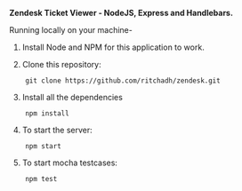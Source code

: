**Zendesk Ticket Viewer - NodeJS, Express and Handlebars.**

Running locally on your machine-

1. Install Node and NPM for this application to work.

2. Clone this repository:
```
    git clone https://github.com/ritchadh/zendesk.git
```

3. Install all the dependencies
```
    npm install
```

4. To start the server:
```
    npm start
```

5. To start mocha testcases:
```
    npm test
```
